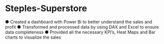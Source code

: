 # Steples-Superstore
●	Created a dashboard with Power Bi to better understand the sales and profit
●	Transformed and processed data by using DAX and Excel to ensure data completeness
●	Provided all the necessary KPI’s, Heat Maps and Bar charts to visualize the sales 
